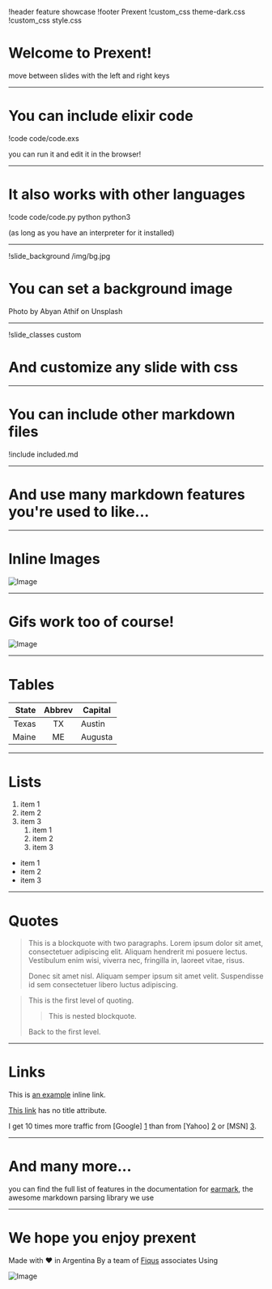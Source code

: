 !header feature showcase
!footer Prexent
!custom_css theme-dark.css
!custom_css style.css

# Welcome to Prexent!

move between slides with the left and right keys

---

# You can include elixir code

!code code/code.exs

you can run it and edit it in the browser!

---

# It also works with other languages

!code code/code.py python python3

(as long as you have an interpreter for it installed)

---

!slide_background /img/bg.jpg

# You can set a background image

Photo by Abyan Athif on Unsplash

---

!slide_classes custom
# And customize any slide with css

---

# You can include other markdown files

!include included.md

---

# And use many markdown features you're used to like...

---
# Inline Images

![Image](/img/spawnfest.jpg)

---

# Gifs work too of course!

![Image](/img/mind_blown.gif)

---

# Tables

State | Abbrev | Capital
----: | :----: | -------
Texas | TX     | Austin
Maine | ME     | Augusta

---

# Lists

1. item 1
2. item 2
3. item 3
    1. item 1
    2. item 2
    3. item 3

* item 1
* item 2
* item 3

---

# Quotes

> This is a blockquote with two paragraphs. Lorem ipsum dolor sit amet,
> consectetuer adipiscing elit. Aliquam hendrerit mi posuere lectus.
> Vestibulum enim wisi, viverra nec, fringilla in, laoreet vitae, risus.
> 
> Donec sit amet nisl. Aliquam semper ipsum sit amet velit. Suspendisse
> id sem consectetuer libero luctus adipiscing.

> This is the first level of quoting.
>
> > This is nested blockquote.
>
> Back to the first level.

---

# Links

This is [an example](http://example.com/ "Title") inline link.

[This link](http://example.net/) has no title attribute.

I get 10 times more traffic from [Google] [1] than from
[Yahoo] [2] or [MSN] [3].

  [1]: http://google.com/        "Google"
  [2]: http://search.yahoo.com/  "Yahoo Search"
  [3]: http://search.msn.com/    "MSN Search"
  
---

# And many more...

you can find the full list of features in the documentation for [earmark](https://github.com/pragdave/earmark), the awesome markdown parsing library we use

---

# We hope you enjoy prexent

Made with ♥ in Argentina By a team of [Fiqus](https://fiqus.coop/) associates Using

![Image](/img/ep.png)
